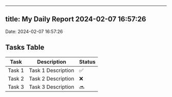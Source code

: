 
---
title: My Daily Report 2024-02-07 16:57:26
---

Date: 2024-02-07 16:57:26

## Tasks Table

| Task | Description | Status |
|------|-------------|--------|
| Task 1 | Task 1 Description | ✅ |
| Task 2 | Task 2 Description | ❌ |
| Task 3 | Task 3 Description | 🔜 |
